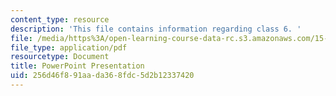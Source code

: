 ```yaml
---
content_type: resource
description: 'This file contains information regarding class 6. '
file: /media/https%3A/open-learning-course-data-rc.s3.amazonaws.com/15-783j-product-design-and-development-spring-2006/256d46f891aada368fdc5d2b12337420_cls6_id_lct2006_t.pdf
file_type: application/pdf
resourcetype: Document
title: PowerPoint Presentation
uid: 256d46f8-91aa-da36-8fdc-5d2b12337420
---
```

